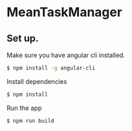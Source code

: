 # MeanTaskManager

## Set up.
Make sure you have angular cli installed.
```bash
$ npm install -g angular-cli
```

Install dependencies
```bash
$ npm install
```

Run the app
```bash
$ npm run build
```